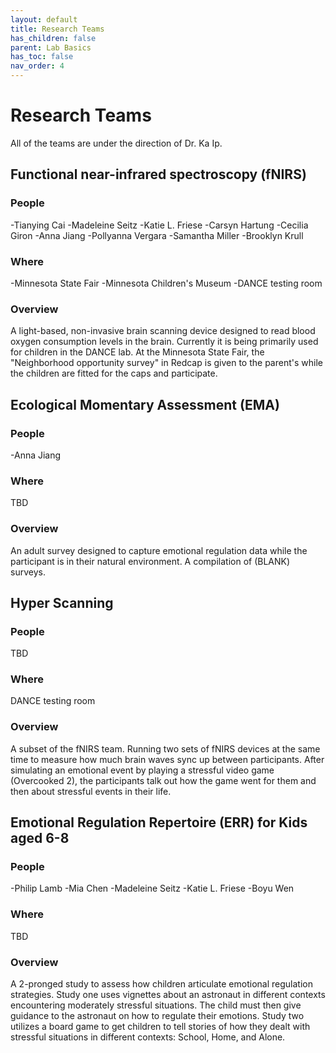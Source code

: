 ```yaml
---
layout: default
title: Research Teams
has_children: false
parent: Lab Basics
has_toc: false
nav_order: 4
---
```

# Research Teams
All of the teams are under the direction of Dr. Ka Ip.

## Functional near-infrared spectroscopy (fNIRS)
### People
-Tianying Cai
-Madeleine Seitz
-Katie L. Friese
-Carsyn Hartung
-Cecilia Giron
-Anna Jiang
-Pollyanna Vergara
-Samantha Miller
-Brooklyn Krull
### Where
-Minnesota State Fair
-Minnesota Children's Museum
-DANCE testing room 
### Overview
A light-based, non-invasive brain scanning device designed to read blood oxygen consumption levels in the brain. 
Currently it is being primarily used for children in the DANCE lab.
At the Minnesota State Fair, the "Neighborhood opportunity survey" in Redcap is given to the parent's while the children are fitted for the caps and participate. 

## Ecological Momentary Assessment (EMA)
### People
-Anna Jiang
### Where
TBD
### Overview
An adult survey designed to capture emotional regulation data while the participant is in their natural environment. A compilation of (BLANK) surveys. 

## Hyper Scanning
### People
TBD
### Where
DANCE testing room
### Overview
A subset of the fNIRS team. Running two sets of fNIRS devices at the same time to measure how much brain waves sync up between participants. 
After simulating an emotional event by playing a stressful video game (Overcooked 2), the participants talk out how the game went for them and then about stressful events in their life. 

## Emotional Regulation Repertoire (ERR) for Kids aged 6-8
### People
-Philip Lamb
-Mia Chen
-Madeleine Seitz
-Katie L. Friese
-Boyu Wen
### Where
TBD
### Overview
A 2-pronged study to assess how children articulate emotional regulation strategies.
Study one uses vignettes about an astronaut in different contexts encountering moderately stressful situations. The child must then give guidance to the astronaut on how to regulate their emotions.
Study two utilizes a board game to get children to tell stories of how they dealt with stressful situations in different contexts: School, Home, and Alone. 